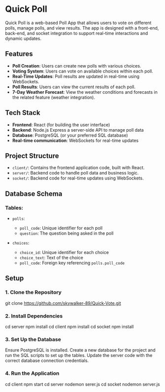 # Quick Poll

Quick Poll is a web-based Poll App that allows users to vote on different polls, manage polls, and view results. The app is designed with a front-end, back-end, and socket integration to support real-time interactions and dynamic updates.

## Features

- **Poll Creation**: Users can create new polls with various choices.
- **Voting System**: Users can vote on available choices within each poll.
- **Real-Time Updates**: Poll results are updated in real-time using WebSockets.
- **Poll Results**: Users can view the current results of each poll.
- **7-Day Weather Forecast**: View the weather conditions and forecasts in the related feature (weather integration).

## Tech Stack

- **Frontend**: React (for building the user interface)
- **Backend**: Node.js Express a server-side API to manage poll data
- **Database**: PostgreSQL (or your preferred SQL database)
- **Real-time communication**: WebSockets for real-time updates

## Project Structure

- `client/`: Contains the frontend application code, built with React.
- `server/`: Backend code to handle poll data and business logic.
- `socket/`: Backend code for real-time updates using WebSockets.

## Database Schema

### Tables:

- `polls`:
  - `poll_code`: Unique identifier for each poll
  - `question`: The question being asked in the poll

- `choices`:
  - `choice_id`: Unique identifier for each choice
  - `choice_text`: Text of the choice
  - `poll_code`: Foreign key referencing `polls.poll_code`

## Setup

### 1. Clone the Repository

git clone https://github.com/skywalker-89/Quick-Vote.git

### 2. Install Dependencies
cd server
npm install
cd client
npm install
cd socket npm install

### 3. Set Up the Database
Ensure PostgreSQL is installed.
Create a new database for the project and run the SQL scripts to set up the tables.
Update the server code with the correct database connection credentials.

### 4. Run the Application
cd client
npm start
cd server
nodemon serer.js
cd socket 
nodemon server.js


